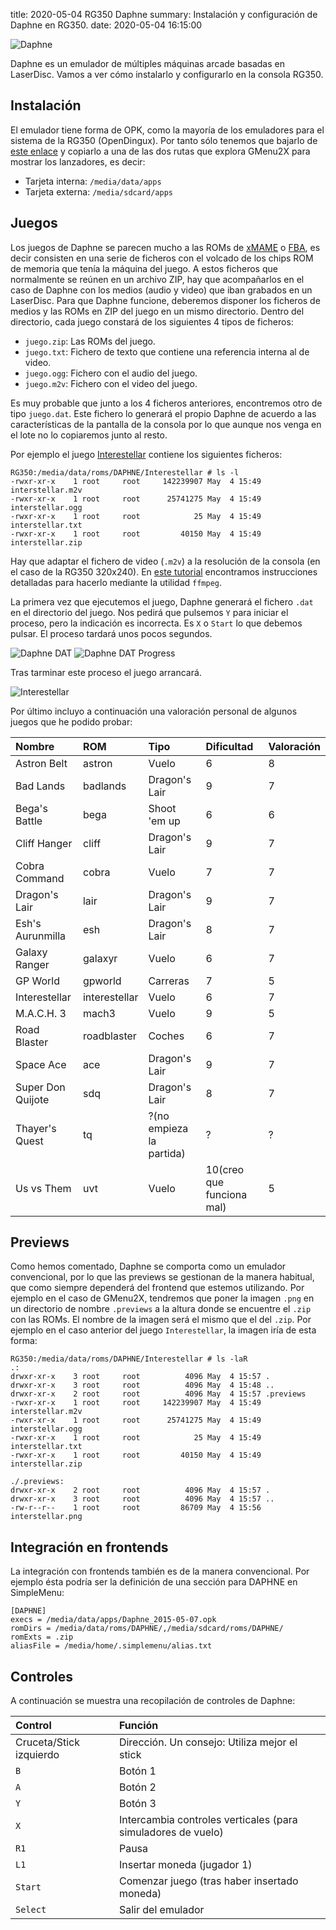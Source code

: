 title: 2020-05-04 RG350 Daphne
summary: Instalación y configuración de Daphne en RG350.
date: 2020-05-04 16:15:00

![Daphne](/images/posts/daphne_logo.png)

Daphne es un emulador de múltiples máquinas arcade basadas en LaserDisc. Vamos a ver cómo instalarlo y configurarlo en la consola RG350.

## Instalación

El emulador tiene forma de OPK, como la mayoría de los emuladores para el sistema de la RG350 (OpenDingux). Por tanto sólo tenemos que bajarlo de [este enlace](https://github.com/retrogamehandheld/OpenDingux/raw/master/Emulators/Daphne_2015-05-07.opk) y copiarlo a una de las dos rutas que explora GMenu2X para mostrar los lanzadores, es decir:

* Tarjeta interna: `/media/data/apps`
* Tarjeta externa: `/media/sdcard/apps`

## Juegos

Los juegos de Daphne se parecen mucho a las ROMs de [xMAME](/2020-04-15-rg350_xmame.html) o [FBA](/2020-01-31-rg350_fba.html), es decir consisten en una serie de ficheros con el volcado de los chips ROM de memoria que tenía la máquina del juego. A estos ficheros que normalmente se reúnen en un archivo ZIP, hay que acompañarlos en el caso de Daphne con los medios (audio y video) que iban grabados en un LaserDisc. Para que Daphne funcione, deberemos disponer los ficheros de medios y las ROMs en ZIP del juego en un mismo directorio. Dentro del directorio, cada juego constará de los siguientes 4 tipos de ficheros:

* `juego.zip`: Las ROMs del juego.
* `juego.txt`: Fichero de texto que contiene una referencia interna al de video.
* `juego.ogg`: Fichero con el audio del juego.
* `juego.m2v`: Fichero con el video del juego.

Es muy probable que junto a los 4 ficheros anteriores, encontremos otro de tipo `juego.dat`. Este fichero lo generará el propio Daphne de acuerdo a las características de la pantalla de la consola por lo que aunque nos venga en el lote no lo copiaremos junto al resto.

Por ejemplo el juego [Interestellar](https://www.youtube.com/watch?v=FB0Wkel_R5Q) contiene los siguientes ficheros:

```
RG350:/media/data/roms/DAPHNE/Interestellar # ls -l
-rwxr-xr-x    1 root     root     142239907 May  4 15:49 interstellar.m2v
-rwxr-xr-x    1 root     root      25741275 May  4 15:49 interstellar.ogg
-rwxr-xr-x    1 root     root            25 May  4 15:49 interstellar.txt
-rwxr-xr-x    1 root     root         40150 May  4 15:49 interstellar.zip
```

Hay que adaptar el fichero de video (`.m2v`) a la resolución de la consola (en el caso de la RG350 320x240). En [este tutorial](https://boards.dingoonity.org/gcw-releases/daphne/) encontramos instrucciones detalladas para hacerlo mediante la utilidad `ffmpeg`.

La primera vez que ejecutemos el juego, Daphne generará el fichero `.dat` en el directorio del juego. Nos pedirá que pulsemos `Y` para iniciar el proceso, pero la indicación es incorrecta. Es `X` o `Start` lo que debemos pulsar. El proceso tardará unos pocos segundos.

![Daphne DAT](/images/posts/daphne_dat.png)
![Daphne DAT Progress](/images/posts/daphne_dat_progress.png)

Tras tarminar este proceso el juego arrancará.

![Interestellar](/images/posts/daphne_interstellar.png)

Por último incluyo a continuación una valoración personal de algunos juegos que he podido probar:

|Nombre|ROM|Tipo|Dificultad|Valoración|
|:-----|:--|:---|:---------|:---------|
|Astron Belt|astron|Vuelo|6|8|
|Bad Lands|badlands|Dragon's Lair|9|7|
|Bega's Battle|bega|Shoot 'em up|6|6|
|Cliff Hanger|cliff|Dragon's Lair|9|7|
|Cobra Command|cobra|Vuelo|7|7|
|Dragon's Lair|lair|Dragon's Lair|9|7|
|Esh's Aurunmilla|esh|Dragon's Lair|8|7|
|Galaxy Ranger|galaxyr|Vuelo|6|7|
|GP World|gpworld|Carreras|7|5|
|Interestellar|interestellar|Vuelo|6|7|
|M.A.C.H. 3|mach3|Vuelo|9|5|
|Road Blaster|roadblaster|Coches|6|7|
|Space Ace|ace|Dragon's Lair|9|7|
|Super Don Quijote|sdq|Dragon's Lair|8|7|
|Thayer's Quest|tq|?(no empieza la partida)|?|?|
|Us vs Them|uvt|Vuelo|10(creo que funciona mal)|5|

## Previews

Como hemos comentado, Daphne se comporta como un emulador convencional, por lo que las previews se gestionan de la manera habitual, que como siempre dependerá del frontend que estemos utilizando. Por ejemplo en el caso de GMenu2X, tendremos que poner la imagen `.png` en un directorio de nombre `.previews` a la altura donde se encuentre el `.zip` con las ROMs. El nombre de la imagen será el mismo que el del `.zip`. Por ejemplo en el caso anterior del juego `Interestellar`, la imagen iría de esta forma:

```
RG350:/media/data/roms/DAPHNE/Interestellar # ls -laR
.:
drwxr-xr-x    3 root     root          4096 May  4 15:57 .
drwxr-xr-x    3 root     root          4096 May  4 15:48 ..
drwxr-xr-x    2 root     root          4096 May  4 15:57 .previews
-rwxr-xr-x    1 root     root     142239907 May  4 15:49 interstellar.m2v
-rwxr-xr-x    1 root     root      25741275 May  4 15:49 interstellar.ogg
-rwxr-xr-x    1 root     root            25 May  4 15:49 interstellar.txt
-rwxr-xr-x    1 root     root         40150 May  4 15:49 interstellar.zip

./.previews:
drwxr-xr-x    2 root     root          4096 May  4 15:57 .
drwxr-xr-x    3 root     root          4096 May  4 15:57 ..
-rw-r--r--    1 root     root         86709 May  4 15:56 interstellar.png
```

## Integración en frontends

La integración con frontends también es de la manera convencional. Por ejemplo ésta podría ser la definición de una sección para DAPHNE en SimpleMenu:

```
[DAPHNE]
execs = /media/data/apps/Daphne_2015-05-07.opk
romDirs = /media/data/roms/DAPHNE/,/media/sdcard/roms/DAPHNE/
romExts = .zip
aliasFile = /media/home/.simplemenu/alias.txt
```

## Controles

A continuación se muestra una recopilación de controles de Daphne:

|Control|Función|
|:------|:------|
|Cruceta/Stick izquierdo|Dirección. Un consejo: Utiliza mejor el stick|
|`B`|Botón 1|
|`A`|Botón 2|
|`Y`|Botón 3|
|`X`|Intercambia controles verticales (para simuladores de vuelo)|
|`R1`|Pausa|
|`L1`|Insertar moneda (jugador 1)|
|`Start`|Comenzar juego (tras haber insertado moneda)|
|`Select`|Salir del emulador|
